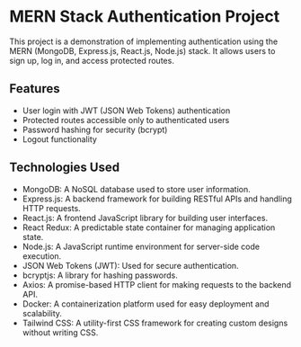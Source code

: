# MERN Stack Authentication Project

This project is a demonstration of implementing authentication using the MERN (MongoDB, Express.js, React.js, Node.js) stack. It allows users to sign up, log in, and access protected routes.

## Features

- User login with JWT (JSON Web Tokens) authentication
- Protected routes accessible only to authenticated users
- Password hashing for security (bcrypt) 
- Logout functionality

## Technologies Used

- MongoDB: A NoSQL database used to store user information.
- Express.js: A backend framework for building RESTful APIs and handling HTTP requests.
- React.js: A frontend JavaScript library for building user interfaces.
- React Redux: A predictable state container for managing application state.
- Node.js: A JavaScript runtime environment for server-side code execution.
- JSON Web Tokens (JWT): Used for secure authentication.
- bcryptjs: A library for hashing passwords.
- Axios: A promise-based HTTP client for making requests to the backend API.
- Docker: A containerization platform used for easy deployment and scalability.
- Tailwind CSS: A utility-first CSS framework for creating custom designs without writing CSS.





